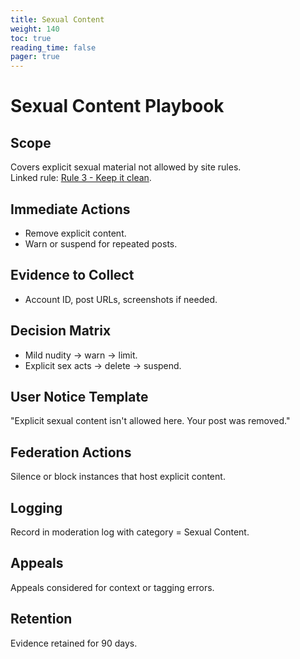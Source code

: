 ```yaml
---
title: Sexual Content
weight: 140
toc: true
reading_time: false
pager: true
---
```


# Sexual Content Playbook

## Scope
Covers explicit sexual material not allowed by site rules.  
Linked rule: [Rule 3 - Keep it clean](/docs/policies/rules/03_keep-it-clean/).

## Immediate Actions
- Remove explicit content.  
- Warn or suspend for repeated posts.

## Evidence to Collect
- Account ID, post URLs, screenshots if needed.

## Decision Matrix
- Mild nudity -> warn -> limit.  
- Explicit sex acts -> delete -> suspend.

## User Notice Template
"Explicit sexual content isn't allowed here. Your post was removed."

## Federation Actions
Silence or block instances that host explicit content.

## Logging
Record in moderation log with category = Sexual Content.

## Appeals
Appeals considered for context or tagging errors.

## Retention
Evidence retained for 90 days.
